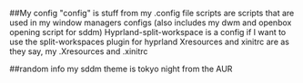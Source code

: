 ##My config
"config" is stuff from my .config file 
scripts are scripts that are used in my window managers configs (also includes my dwm and openbox opening script for sddm)
Hyprland-split-workspace is a config if I want to use the split-workspaces plugin for hyprland
Xresources and xinitrc are as they say, my .Xresources and .xinitrc

##random info
my sddm theme is tokyo night from the AUR
